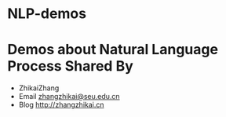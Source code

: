 # NLP-demos
Demos about Natural Language Process
Shared By
============

 * ZhikaiZhang 
 * Email <zhangzhikai@seu.edu.cn>
 * Blog <http://zhangzhikai.cn>
